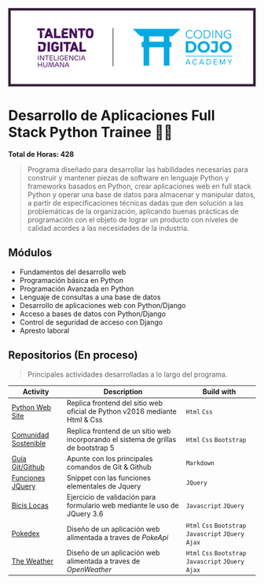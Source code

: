 <img src="img/td_cd.png" alt="drawing" width="900"/>

# Desarrollo de Aplicaciones Full Stack Python Trainee 👨‍💻

**Total de Horas: 428**

>Programa diseñado para desarrollar las habilidades necesarias para construir y mantener piezas de software en lenguaje Python y frameworks basados en Python, crear aplicaciones web en full stack Python y operar una base de datos para almacenar y manipular datos, a partir de especificaciones técnicas dadas que den solución a las problemáticas de la organización, aplicando buenas prácticas de programación con el objeto de lograr un producto con niveles de calidad acordes a las necesidades de la industria.


## Módulos
- Fundamentos del desarrollo web
- Programación básica en Python
- Programación Avanzada en Python
- Lenguaje de consultas a una base de datos
- Desarrollo de aplicaciones web con Python/Django
- Acceso a bases de datos con Python/Django
- Control de seguridad de acceso con Django
- Apresto laboral

## Repositorios (En proceso)

>Principales actividades desarrolladas a lo largo del programa. 

Activity | Description | Build with |
|---|---|---|
| [Python Web Site](https://github.com/David-Bustos) | Replica frontend del sitio web oficial de Python v2016 mediante Html & Css | `Html` `Css`|
| [Comunidad Sostenible](https://github.com/David-Bustos/comunidad-sostenible) | Replica frontend de un sitio web incorporando el sistema de grillas de bootstrap 5 |  `Html` `Css` `Bootstrap`|
| [Guía Git/Github](https://github.com/David-Bustos) | Apunte con los principales comandos de Git & Github | `Markdown` |
| [Funciones JQuery](https://github.com/David-Bustos) | Snippet con las funciones elementales de Jquery | `JQuery` |
| [Bicis Locas](https://github.com/David-Bustos/bicis-locas) | Ejercicio de validación para formulario web mediante le uso de JQuery 3.6 | `Javascript` `JQuery`|
| [Pokedex](https://github.com/David-Bustos) | Diseño de un aplicación web alimentada a traves de *PokeApi* | `Html` `Css` `Bootstrap` `Javascript` `JQuery` `Ajax`|
| [The Weather](https://github.com/David-Bustos) | Diseño de un aplicación web alimentada a traves de *OpenWeather* | `Html` `Css` `Bootstrap` `Javascript` `JQuery` `Ajax`|


<!--
<details open="open">
  <summary>Table of Contents</summary>
</details>

```
Da un ejemplo
```
---
Made with ❤️ by [David Bustos](https://github.com/David-Bustos) 😊
-->
